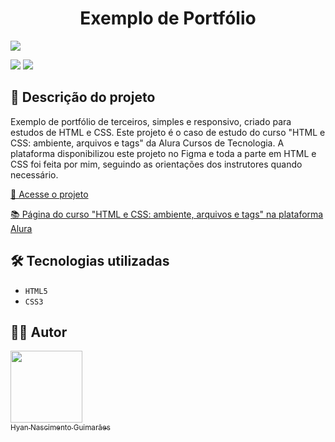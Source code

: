 <h1 align="center"> Exemplo de Portfólio </h1>

![](https://raw.githubusercontent.com/hyanguimaraes/Portfolio_terceiros/main/img/Curso_15_-_portfolio_finalizado.gif#vitrinedev)

![](https://img.shields.io/github/forks/hyanguimaraes/Portfolio_terceiros?style=social) ![](https://img.shields.io/github/last-commit/hyanguimaraes/Portfolio_terceiros?style=plastic)

📝 Descrição do projeto
---
Exemplo de portfólio de terceiros, simples e responsivo, criado para estudos de HTML e CSS. Este projeto é o caso de estudo do curso "HTML e CSS: ambiente, arquivos e tags" da Alura Cursos de Tecnologia. A plataforma disponibilizou este projeto no Figma e toda a parte em HTML e CSS foi feita por mim, seguindo as orientações dos instrutores quando necessário.

[🔗 Acesse o projeto](https://hyanguimaraes.github.io/Portfolio_terceiros/)

[📚 Página do curso "HTML e CSS: ambiente, arquivos e tags" na plataforma Alura](https://cursos.alura.com.br/course/html-css-ambiente-arquivos-tags)

🛠️ Tecnologias utilizadas
---
- ``HTML5``
- ``CSS3``

✍🏻 Autor
---
 [<img src="https://avatars.githubusercontent.com/u/112709798?s=400&u=bf197a3880a44c701b3303e07c052a74cb8d96b1&v=4" width=115><br><sub>Hyan Nascimento Guimarães</sub>](https://github.com/hyanguimaraes)